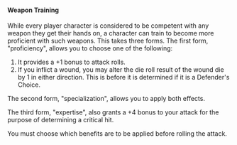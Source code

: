 #### Weapon Training
While every player character is considered to be competent with any weapon they get their hands on, a character can train to become more proficient with such weapons. This takes three forms. The first form, "proficiency", allows you to choose one of the following:  
1) It provides a +1 bonus to attack rolls.  
2) If you inflict a wound, you may alter the die roll result of the wound die by 1 in either direction. This is before it is determined if it is a Defender's Choice.
 
The second form, "specialization", allows you to apply both effects.

The third form, "expertise", also grants a +4 bonus to your attack for the purpose of determining a critical hit.

You must choose which benefits are to be applied before rolling the attack.
